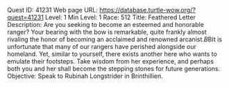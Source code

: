 Quest ID: 41231
Web page URL: https://database.turtle-wow.org/?quest=41231
Level: 1
Min Level: 1
Race: 512
Title: Feathered Letter
Description: Are you seeking to become an esteemed and honorable ranger? Your bearing with the bow is remarkable, quite frankly almost rivaling the honor of becoming an acclaimed and renowned arcanist.$B$BIt is unfortunate that many of our rangers have perished alongside our homeland. Yet, similar to yourself, there exists another here who wants to emulate their footsteps. Take wisdom from her experience, and perhaps both you and her shall become the stepping stones for future generations.
Objective: Speak to Rubinah Longstrider in Brinthillien.
